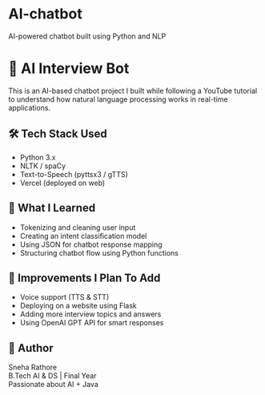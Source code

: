 # AI-chatbot
AI-powered chatbot built using Python and NLP
# 🤖 AI Interview Bot

This is an AI-based chatbot project I built while following a YouTube tutorial to understand how natural language processing works in real-time applications.

## 🛠️ Tech Stack Used

- Python 3.x
- NLTK / spaCy
- Text-to-Speech (pyttsx3 / gTTS)
- Vercel (deployed on web)
## 🎯 What I Learned

- Tokenizing and cleaning user input
- Creating an intent classification model
- Using JSON for chatbot response mapping
- Structuring chatbot flow using Python functions

## 🧠 Improvements I Plan To Add

- Voice support (TTS & STT)
- Deploying on a website using Flask
- Adding more interview topics and answers
- Using OpenAI GPT API for smart responses
## 🙋 Author

Sneha Rathore  
B.Tech AI & DS | Final Year  
Passionate about AI + Java
